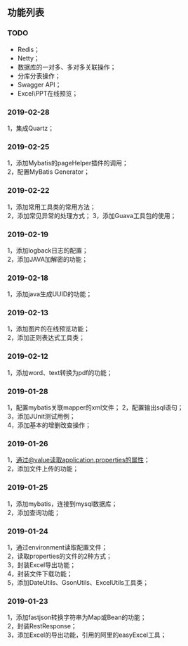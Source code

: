 ## 功能列表

### TODO
*	Redis；  
*	Netty；  
*	数据库的一对多、多对多关联操作；  
*	分库分表操作；  
*	Swagger API；  
*	Excel\PPT在线预览；  

### 2019-02-28
1，集成Quartz；  

### 2019-02-25
1，添加Mybatis的pageHelper插件的调用；  
2，配置MyBatis Generator；  

### 2019-02-22
1，添加常用工具类的常用方法；  
2，添加常见异常的处理方式；
3，添加Guava工具包的使用；    

### 2019-02-19
1，添加logback日志的配置；  
2，添加JAVA加解密的功能；  

### 2019-02-18
1，添加java生成UUID的功能；    

### 2019-02-13
1，添加图片的在线预览功能；  
2，添加正则表达式工具类；  

### 2019-02-12
1，添加word、text转换为pdf的功能；  

### 2019-01-28  
1，配置mybatis关联mapper的xml文件；
2，配置输出sql语句；  
3，添加JUnit测试用例；  
4，添加基本的增删改查操作；  

### 2019-01-26  
1，通过@value读取application.properties的属性；  
2，添加文件上传的功能；  

### 2019-01-25  
1，添加mybatis，连接到mysql数据库；  
2，添加查询功能；  

### 2019-01-24  
1，通过environment读取配置文件；  
2，读取properties的文件的2种方式；  
3，封装Excel导出功能；  
4，封装文件下载功能；  
5，添加DateUtils、GsonUtils、ExcelUtils工具类；  

### 2019-01-23  
1，添加fastjson转换字符串为Map或Bean的功能；  
2，封装RestResponse；  
3，添加Excel的导出功能，引用的阿里的easyExcel工具；  